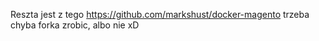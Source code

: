 Reszta jest z tego 
https://github.com/markshust/docker-magento trzeba chyba forka zrobic, albo nie xD